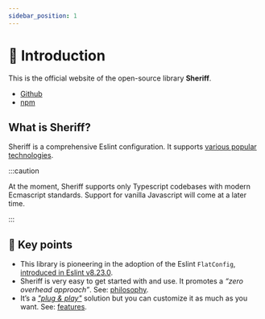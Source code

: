 ```yaml
---
sidebar_position: 1
---
```


# 🥳 Introduction

This is the official website of the open-source library **Sheriff**.

- [Github](https://github.com/AndreaPontrandolfo/sheriff)
- [npm](https://www.npmjs.com/package/eslint-config-sheriff)

## What is Sheriff?

Sheriff is a comprehensive Eslint configuration. It supports [various popular technologies](#techs).

:::caution

At the moment, Sheriff supports only Typescript codebases with modern Ecmascript standards. Support for vanilla Javascript will come at a later time.

:::

## 🔑 Key points

- This library is pioneering in the adoption of the Eslint `FlatConfig`, [introduced in Eslint v8.23.0](https://eslint.org/blog/2022/08/eslint-v8.23.0-released/).
- Sheriff is very easy to get started with and use. It promotes a _“zero overhead approach”_. See: [philosophy](#philosophy).
- It’s a [_"plug & play"_](#automatic-setup) solution but you can customize it as much as you want. See: [features](#features).
